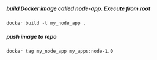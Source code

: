 ##### build Docker image called node-app. Execute from root

    docker build -t my_node_app .
    
##### push image to repo 

    docker tag my_node_app my_apps:node-1.0
